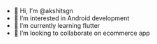 - 👋 Hi, I’m @akshitsgn
- 👀 I’m interested in Android development 
- 🌱 I’m currently learning flutter
- 💞️ I’m looking to collaborate on ecommerce app
